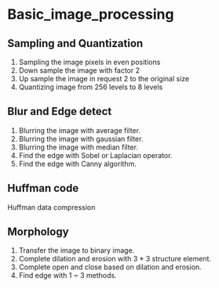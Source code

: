 # Basic_image_processing

## Sampling and Quantization  
1. Sampling the image pixels in even positions  
2. Down sample the image with factor 2  
3. Up sample the image in request 2 to the original size  
4. Quantizing image from 256 levels to 8 levels  

## Blur and Edge detect
1. Blurring the image with average filter.   
2. Blurring the image with gaussian filter.   
3. Blurring the image with median filter.  
4. Find the edge with Sobel or Laplacian operator.  
5. Find the edge with Canny algorithm.  

## Huffman code
Huffman data compression  

## Morphology
1. Transfer the image to binary image.  
2. Complete dilation and erosion with 3 * 3 structure element.   
3. Complete open and close based on dilation and erosion.  
4. Find edge with 1 ~ 3 methods.  
